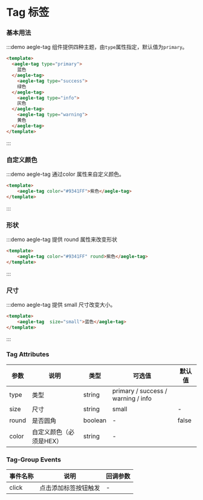 # Tag 标签


### 基本用法



:::demo aegle-tag 组件提供四种主题，由`type`属性指定，默认值为`primary`。
```html
<template>
  <aegle-tag type="primary">
    蓝色
  </aegle-tag>
    <aegle-tag type="success">
    绿色
  </aegle-tag>
    <aegle-tag type="info">
    灰色
  </aegle-tag>
    <aegle-tag type="warning">
    黄色
  </aegle-tag>
</template>
```
:::

### 自定义颜色
:::demo aegle-tag 通过color 属性来自定义颜色。
```html
<template>
    <aegle-tag color="#9341FF">紫色</aegle-tag>
</template>
```
:::

### 形状
:::demo aegle-tag 提供 round 属性来改变形状
```html
<template>
    <aegle-tag color="#9341FF" round>紫色</aegle-tag>
</template>
```
:::

### 尺寸
:::demo aegle-tag 提供 small 尺寸改变大小。
```html
<template>
    <aegle-tag  size="small">蓝色</aegle-tag>
</template>
```
:::


### Tag Attributes
| 参数      | 说明          | 类型      | 可选值                           | 默认值  |
|---------- |-------------- |---------- |--------------------------------  |-------- |
| type | 类型 | string  | primary / success / warning / info | 
| size | 尺寸 | string |small | - | 
| round | 是否圆角 | boolean | - | false
| color | 自定义颜色（必须是HEX） | string | - | 


### Tag-Group Events
| 事件名称 | 说明 | 回调参数 |
|---------|---------|---------|
| click | 点击添加标签按钮触发 | - |

